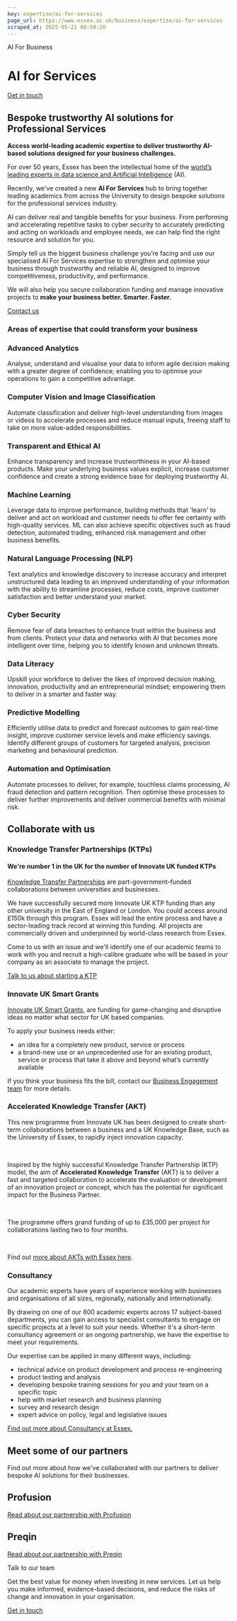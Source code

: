 ```yaml
---
key: expertise/ai-for-services
page_url: https://www.essex.ac.uk/business/expertise/ai-for-services
scraped_at: 2025-05-21 00:59:20
---
```


AI For Business

# AI for Services

[Get in touch](https://www.essex.ac.uk/forms/sign-up-to-hear-more-from-business-at-essex)

## Bespoke trustworthy AI solutions for Professional Services

**Access world-leading academic expertise to deliver trustworthy AI-based solutions designed for your business challenges.**

For over 50 years, Essex has been the intellectual home of the [world’s leading experts in data science and Artificial Intelligence](https://www.essex.ac.uk/centres-and-institutes/institute-for-analytics-and-data-science) (AI).

Recently, we've created a new **AI For Services** hub to bring together leading academics from across the University to design bespoke solutions for the professional services industry.

AI can deliver real and tangible benefits for your business. From performing and accelerating repetitive tasks to cyber security to accurately predicting and acting on workloads and employee needs, we can help find the right resource and solution for you.

Simply tell us the biggest business challenge you’re facing and use our specialised AI For Services expertise to strengthen and optimise your business through trustworthy and reliable AI, designed to improve competitiveness, productivity, and performance.

We will also help you secure collaboration funding and manage innovative projects to **make your business better. Smarter. Faster.**

[Contact us](https://www.essex.ac.uk/forms/sign-up-to-hear-more-from-business-at-essex)

### Areas of expertise that could transform your business

### Advanced Analytics

Analyse, understand and visualise your data to inform agile decision making with a greater degree of confidence; enabling you to optimise your operations to gain a competitive advantage.

### Computer Vision and Image Classification

Automate classification and deliver high-level understanding from images or videos to accelerate processes and reduce manual inputs, freeing staff to take on more value-added responsibilities.

### Transparent and Ethical AI

Enhance transparency and increase trustworthiness in your AI-based products. Make your underlying business values explicit, increase customer confidence and create a strong evidence base for deploying trustworthy AI.

### Machine Learning

Leverage data to improve performance, building methods that 'learn' to deliver and act on workload and customer needs to offer fee certainty with high-quality services. ML can also achieve specific objectives such as fraud detection, automated trading, enhanced risk management and other business benefits.

### Natural Language Processing (NLP)

Text analytics and knowledge discovery to increase accuracy and interpret unstructured data leading to an improved understanding of your information with the ability to streamline processes, reduce costs, improve customer satisfaction and better understand your market.

### Cyber Security

Remove fear of data breaches to enhance trust within the business and from clients. Protect your data and networks with AI that becomes more intelligent over time, helping you to identify known and unknown threats.

### Data Literacy

Upskill your workforce to deliver the likes of improved decision making, innovation, productivity and an entrepreneurial mindset; empowering them to deliver in a smarter and faster way.

### Predictive Modelling

Efficiently utilise data to predict and forecast outcomes to gain real-time insight, improve customer service levels and make efficiency savings. Identify different groups of customers for targeted analysis, precision marketing and behavioural prediction.

### Automation and Optimisation

Automate processes to deliver, for example, touchless claims processing, AI fraud detection and pattern recognition. Then optimise these processes to deliver further improvements and deliver commercial benefits with minimal risk.

## Collaborate with us

### Knowledge Transfer Partnerships (KTPs)

#### We're number 1 in the UK for the number of Innovate UK funded KTPs

[Knowledge Transfer Partnerships](https://www.essex.ac.uk/business/expertise/knowledge-transfer-partnerships) are part-government-funded collaborations between universities and businesses.

We have successfully secured more Innovate UK KTP funding than any other university in the East of England or London. You could access around £150k through this program. Essex will lead the entire process and have a sector-leading track record at winning this funding. All projects are commercially driven and underpinned by world-class research from Essex.

Come to us with an issue and we'll identify one of our academic teams to work with you and recruit a high-calibre graduate who will be based in your company as an associate to manage the project.

[Talk to us about starting a KTP](https://essex.eu.qualtrics.com/jfe/form/SV_56VD9i4u97gqg2a)

### Innovate UK Smart Grants

[Innovate UK Smart Grants](https://www.gov.uk/guidance/smart-innovation-funding-for-game-changing-ideas-from-business?_ga=2.11244093.843756185.1582215506-238872257.1582215506), are funding for game-changing and disruptive ideas no matter what sector for UK based companies.

To apply your business needs either:

* an idea for a completely new product, service or process
* a brand-new use or an unprecedented use for an existing product, service or process that take it above and beyond what’s currently available

If you think your business fits the bill, contact our [Business Engagement team](mailto:innovation@essex.ac.uk?subject=SMART%20Grants) for more details.

### Accelerated Knowledge Transfer (AKT)

This new programme from Innovate UK has been designed to create short-term collaborations between a business and a UK Knowledge Base, such as the University of Essex, to rapidly inject innovation capacity.

 

Inspired by the highly successful Knowledge Transfer Partnership (KTP) model, the aim of **Accelerated Knowledge Transfer** (AKT) is to deliver a fast and targeted collaboration to accelerate the evaluation or development of an innovation project or concept, which has the potential for significant impact for the Business Partner.

 

The programme offers grand funding of up to £35,000 per project for collaborations lasting two to four months.

 

Find out [more about AKTs with Essex here](https://www.essex.ac.uk/business/expertise/funding-opportunities/accelerated-knowledge-transfer).

### Consultancy

Our academic experts have years of experience working with businesses and organisations of all sizes, regionally, nationally and internationally.

By drawing on one of our 800 academic experts across 17 subject-based departments, you can gain access to specialist consultants to engage on specific projects at a level to suit your needs. Whether it's a short-term consultancy agreement or an ongoing partnership, we have the expertise to meet your requirements.

Our expertise can be applied in many different ways, including:

* technical advice on product development and process re-engineering
* product testing and analysis
* developing bespoke training sessions for you and your team on a specific topic
* help with market research and business planning
* survey and research design
* expert advice on policy, legal and legislative issues

[Find out more about Consultancy at Essex.](https://www.essex.ac.uk/business/expertise/commissioned-and-collaborative-research-projects/consultancy)

## Meet some of our partners

Find out more about how we've collaborated with our partners to deliver bespoke AI solutions for their businesses.

## Profusion

[Read about our partnership with Profusion](https://www.essex.ac.uk/business/expertise/case-studies/profusion)

## Preqin

[Read about our partnership with Preqin](https://www.essex.ac.uk/business/expertise/case-studies/preqin)

Talk to our team

Get the best value for money when investing in new services. Let us help you make informed, evidence-based decisions, and reduce the risks of change and innovation in your organisation.

[Get in touch](https://www.essex.ac.uk/forms/sign-up-to-hear-more-from-business-at-essex)